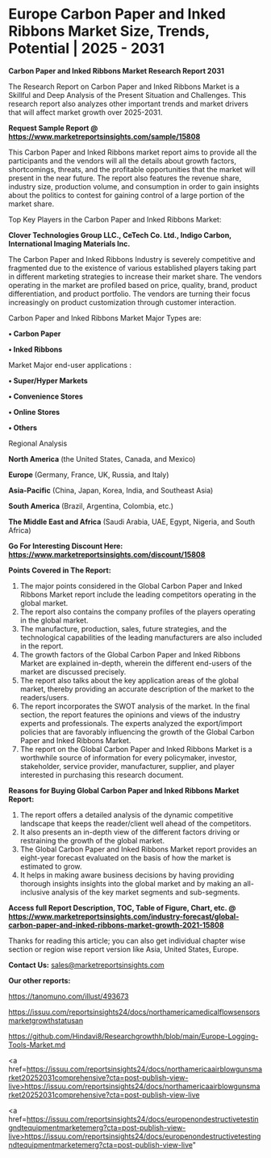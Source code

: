 # Europe Carbon Paper and Inked Ribbons Market Size, Trends, Potential | 2025 - 2031

<strong>Carbon Paper and Inked Ribbons Market Research Report 2031</strong>

The Research Report on Carbon Paper and Inked Ribbons Market is a Skillful and Deep Analysis of the Present Situation and Challenges. This research report also analyzes other important trends and market drivers that will affect market growth over 2025-2031.

<strong>Request Sample Report @ <a href=https://www.marketreportsinsights.com/sample/15808>https://www.marketreportsinsights.com/sample/15808</a></strong>

This Carbon Paper and Inked Ribbons market report aims to provide all the participants and the vendors will all the details about growth factors, shortcomings, threats, and the profitable opportunities that the market will present in the near future. The report also features the revenue share, industry size, production volume, and consumption in order to gain insights about the politics to contest for gaining control of a large portion of the market share.

Top Key Players in the Carbon Paper and Inked Ribbons Market:

<strong>Clover Technologies Group LLC., CeTech Co. Ltd., Indigo Carbon, International Imaging Materials Inc.</strong>

The Carbon Paper and Inked Ribbons Industry is severely competitive and fragmented due to the existence of various established players taking part in different marketing strategies to increase their market share. The vendors operating in the market are profiled based on price, quality, brand, product differentiation, and product portfolio. The vendors are turning their focus increasingly on product customization through customer interaction.

Carbon Paper and Inked Ribbons Market Major Types are:

<strong>• Carbon Paper

• Inked Ribbons</strong>

Market Major end-user applications :

<strong>• Super/Hyper Markets

• Convenience Stores

• Online Stores

• Others</strong>

Regional Analysis

</u><strong><b>North America</b></strong> (the United States, Canada, and Mexico)

<strong><b>Europe </b></strong>(Germany, France, UK, Russia, and Italy)

<strong><b>Asia-Pacific</b></strong> (China, Japan, Korea, India, and Southeast Asia)

<strong><b>South America</b></strong> (Brazil, Argentina, Colombia, etc.)

<strong><b>The Middle East and Africa</b></strong> (Saudi Arabia, UAE, Egypt, Nigeria, and South Africa)

<strong>Go For Interesting Discount Here: <a href=https://www.marketreportsinsights.com/discount/15808>https://www.marketreportsinsights.com/discount/15808</a></strong>

<strong>Points Covered in The Report:</strong>
<ol>
  <li>The major points considered in the Global Carbon Paper and Inked Ribbons Market report include the leading competitors operating in the global market.</li>
  <li>The report also contains the company profiles of the players operating in the global market.</li>
  <li>The manufacture, production, sales, future strategies, and the technological capabilities of the leading manufacturers are also included in the report.</li>
  <li>The growth factors of the Global Carbon Paper and Inked Ribbons Market are explained in-depth, wherein the different end-users of the market are discussed precisely.</li>
  <li>The report also talks about the key application areas of the global market, thereby providing an accurate description of the market to the readers/users.</li>
  <li>The report incorporates the SWOT analysis of the market. In the final section, the report features the opinions and views of the industry experts and professionals. The experts analyzed the export/import policies that are favorably influencing the growth of the Global Carbon Paper and Inked Ribbons Market.</li>
  <li>The report on the Global Carbon Paper and Inked Ribbons Market is a worthwhile source of information for every policymaker, investor, stakeholder, service provider, manufacturer, supplier, and player interested in purchasing this research document.</li>
</ol>
<strong>Reasons for Buying Global Carbon Paper and Inked Ribbons Market Report:</strong>

<ol>
  <li>The report offers a detailed analysis of the dynamic competitive landscape that keeps the reader/client well ahead of the competitors.</li>
  <li>It also presents an in-depth view of the different factors driving or restraining the growth of the global market.</li>
  <li>The Global Carbon Paper and Inked Ribbons Market report provides an eight-year forecast evaluated on the basis of how the market is estimated to grow.</li>
  <li>It helps in making aware business decisions by having providing thorough insights insights into the global market and by making an all-inclusive analysis of the key market segments and sub-segments.</li>
</ol>
<strong>Access full Report Description, TOC, Table of Figure, Chart, etc. @ <a href=https://www.marketreportsinsights.com/industry-forecast/global-carbon-paper-and-inked-ribbons-market-growth-2021-15808>https://www.marketreportsinsights.com/industry-forecast/global-carbon-paper-and-inked-ribbons-market-growth-2021-15808</a></strong>


Thanks for reading this article; you can also get individual chapter wise section or region wise report version like Asia, United States, Europe.

<strong>Contact Us:</strong>
sales@marketreportsinsights.com

<strong>Our other reports:</strong>

<a href=https://tanomuno.com/illust/493673>https://tanomuno.com/illust/493673</a>

<a href=https://issuu.com/reportsinsights24/docs/northamericamedicalflowsensorsmarketgrowthstatusan>https://issuu.com/reportsinsights24/docs/northamericamedicalflowsensorsmarketgrowthstatusan</a>

<a href=https://github.com/Hindavi8/Researchgrowthh/blob/main/Europe-Logging-Tools-Market.md>https://github.com/Hindavi8/Researchgrowthh/blob/main/Europe-Logging-Tools-Market.md</a>

<a href=https://issuu.com/reportsinsights24/docs/northamericaairblowgunsmarket20252031comprehensive?cta=post-publish-view-live>https://issuu.com/reportsinsights24/docs/northamericaairblowgunsmarket20252031comprehensive?cta=post-publish-view-live</a>

<a href=https://issuu.com/reportsinsights24/docs/europenondestructivetestingndtequipmentmarketemerg?cta=post-publish-view-live>https://issuu.com/reportsinsights24/docs/europenondestructivetestingndtequipmentmarketemerg?cta=post-publish-view-live</a>"
